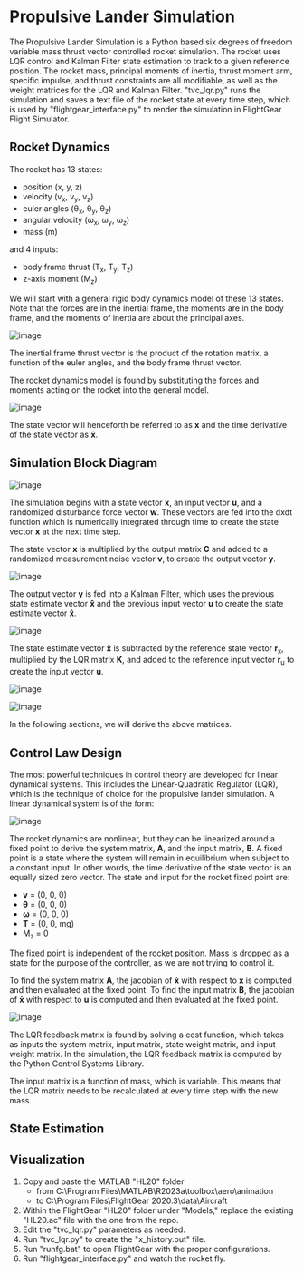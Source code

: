 # Propulsive Lander Simulation
The Propulsive Lander Simulation is a Python based six degrees of freedom variable mass thrust vector controlled rocket simulation. The rocket uses LQR control and Kalman Filter state estimation to track to a given reference position. The rocket mass, principal moments of inertia, thrust moment arm, specific impulse, and thrust constraints are all modifiable, as well as the weight matrices for the LQR and Kalman Filter. "tvc_lqr.py" runs the simulation and saves a text file of the rocket state at every time step, which is used by "flightgear_interface.py" to render the simulation in FlightGear Flight Simulator.

## Rocket Dynamics
The rocket has 13 states:
- position (x, y, z)
- velocity (v<sub>x</sub>, v<sub>y</sub>, v<sub>z</sub>)
- euler angles (θ<sub>x</sub>, θ<sub>y</sub>, θ<sub>z</sub>)
- angular velocity (ω<sub>x</sub>, ω<sub>y</sub>, ω<sub>z</sub>)
- mass (m)

and 4 inputs: 
- body frame thrust (T<sub>x</sub>, T<sub>y</sub>, T<sub>z</sub>)
- z-axis moment (M<sub>z</sub>)

We will start with a general rigid body dynamics model of these 13 states. Note that the forces are in the inertial frame, the moments are in the body frame, and the moments of inertia are about the principal axes.

![image](https://github.com/natronimo/TVC/assets/123428083/65920fd8-7568-4e34-9ee4-d4129b4936ab)

The inertial frame thrust vector is the product of the rotation matrix, a function of the euler angles, and the body frame thrust vector.

The rocket dynamics model is found by substituting the forces and moments acting on the rocket into the general model.

![image](https://github.com/natronimo/TVC/assets/123428083/e7f6ac6b-d724-46c5-b00d-22570029d96d)

The state vector will henceforth be referred to as **x** and the time derivative of the state vector as **ẋ**.

## Simulation Block Diagram

![image](https://github.com/natronimo/TVC/assets/123428083/a94c63f2-d154-476a-966c-919c594e87e6)

The simulation begins with a state vector **x**, an input vector **u**, and a randomized disturbance force vector **w**. These vectors are fed into the dxdt function which is numerically integrated through time to create the state vector **x** at the next time step.

The state vector **x** is multiplied by the output matrix **C** and added to a randomized measurement noise vector **v**, to create the output vector **y**.

![image](https://github.com/natronimo/TVC/assets/123428083/33a8caaa-c08e-40cf-95ac-3334449677e6)

The output vector **y** is fed into a Kalman Filter, which uses the previous state estimate vector **x̂** and the previous input vector **u** to create the state estimate vector **x̂**.

![image](https://github.com/natronimo/TVC/assets/123428083/4f1d0a1b-9206-4411-b5e6-49999b06c5f8)

The state estimate vector **x̂** is subtracted by the reference state vector **r**<sub>x</sub>, multiplied by the LQR matrix **K**, and added to the reference input vector **r**<sub>u</sub> to create the input vector **u**.

![image](https://github.com/natronimo/TVC/assets/123428083/328a033d-048a-4b67-9500-546704b18e6b)

![image](https://github.com/natronimo/TVC/assets/123428083/c41c5e25-9a4d-419c-8a14-9124d5341d22)

In the following sections, we will derive the above matrices.

## Control Law Design
The most powerful techniques in control theory are developed for linear dynamical systems. This includes the Linear-Quadratic Regulator (LQR), which is the technique of choice for the propulsive lander simulation. A linear dynamical system is of the form:

![image](https://github.com/natronimo/TVC/assets/123428083/2aef6a0d-afec-486b-bc27-de61871bdd85)

The rocket dynamics are nonlinear, but they can be linearized around a fixed point to derive the system matrix, **A**, and the input matrix, **B**. A fixed point is a state where the system will remain in equilibrium when subject to a constant input. In other words, the time derivative of the state vector is an equally sized zero vector.
The state and input for the rocket fixed point are:
- **v** = (0, 0, 0)
- **θ** = (0, 0, 0)
- **ω** = (0, 0, 0)
- **T** = (0, 0, mg)
- M<sub>z</sub> = 0

The fixed point is independent of the rocket position. Mass is dropped as a state for the purpose of the controller, as we are not trying to control it.

To find the system matrix **A**, the jacobian of **ẋ** with respect to **x** is computed and then evaluated at the fixed point. To find the input matrix **B**, the jacobian of **ẋ** with respect to **u** is computed and then evaluated at the fixed point.

![image](https://github.com/natronimo/TVC/assets/123428083/b17e75e2-8bdc-4f16-8638-f7cfc28f404d)

The LQR feedback matrix is found by solving a cost function, which takes as inputs the system matrix, input matrix, state weight matrix, and input weight matrix. In the simulation, the LQR feedback matrix is computed by the Python Control Systems Library.

The input matrix is a function of mass, which is variable. This means that the LQR matrix needs to be recalculated at every time step with the new mass.

## State Estimation


## Visualization
1. Copy and paste the MATLAB "HL20" folder
    - from  C:\Program Files\MATLAB\R2023a\toolbox\aero\animation
    - to    C:\Program Files\FlightGear 2020.3\data\Aircraft
2. Within the FlightGear "HL20" folder under "Models," replace the existing "HL20.ac" file with the one from the repo.
3. Edit the "tvc_lqr.py" parameters as needed.
4. Run "tvc_lqr.py" to create the "x_history.out" file.
5. Run "runfg.bat" to open FlightGear with the proper configurations.
6. Run "flightgear_interface.py" and watch the rocket fly.
